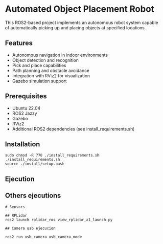 # Automated Object Placement Robot

This ROS2-based project implements an autonomous robot system capable of automatically picking up and placing objects at specified locations.

## Features

- Autonomous navigation in indoor environments
- Object detection and recognition
- Pick and place capabilities
- Path planning and obstacle avoidance
- Integration with RViz2 for visualization
- Gazebo simulation support

## Prerequisites

- Ubuntu 22.04
- ROS2 Jazzy
- Gazebo
- RViz2
- Additional ROS2 dependencies (see install_requirements.sh)

## Installation

    sudo chmod -R 770 ./install_requirements.sh
    ./install_requirements.sh
    source ./install/setup.bash

## Ejecution

    

## Others ejecutions

    # Sensors

    ## RPLidar
    ros2 launch rplidar_ros view_rplidar_a1_launch.py

    ## Camera usb ejecucion
    
    ros2 run usb_camera usb_camera_node
